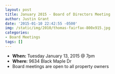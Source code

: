 ```yaml
---
layout: post
title: January 2015 - Board of Directors Meeting
author: Justin Grant
date: '2015-01-10 22:42:55 -0500'
img: /static/img/2010/thomas-fairfax-800x915.jpg
categories:
- Board Meetings
tags: []
---
```

* **When:** Tuesday January 13, 2015 @ 7pm
* **Where:** 9634 Black Maple Dr
* Board meetings are open to all property owners
